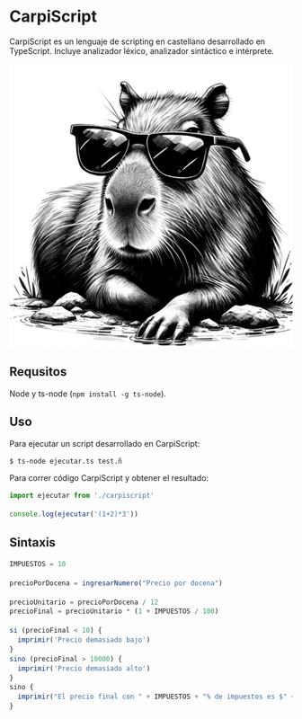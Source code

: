 # CarpiScript

CarpiScript es un lenguaje de scripting en castellano desarrollado en TypeScript. Incluye analizador léxico, analizador sintáctico e intérprete.

![Carpincho Canchero](https://raw.githubusercontent.com/FaustRepos/CarpiScript/main/carpincho.png)

## Requsitos

Node y ts-node (`npm install -g ts-node`).

## Uso

Para ejecutar un script desarrollado en CarpiScript:

```shell
$ ts-node ejecutar.ts test.ñ
```

Para correr código CarpiScript y obtener el resultado:

```ts
import ejecutar from './carpiscript'

console.log(ejecutar('(1+2)*3'))
```

## Sintaxis

```js
IMPUESTOS = 10

precioPorDocena = ingresarNumero("Precio por docena")

precioUnitario = precioPorDocena / 12
precioFinal = precioUnitario * (1 + IMPUESTOS / 100)

si (precioFinal < 10) {
  imprimir('Precio demasiado bajo')
}
sino (precioFinal > 10000) {
  imprimir('Precio demasiado alto')
}
sino {
  imprimir("El precio final con " + IMPUESTOS + "% de impuestos es $" + entero(precioFinal))
}

```
